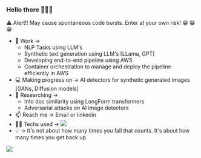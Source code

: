 ### Hello there 👋👋👋

:warning: Alert!! May cause spontaneous code bursts. Enter at your own risk! :grin: :grin: :grin:
* :office: Work -> 
  - NLP Tasks using LLM's
  - Synthetic text generation using LLM's [LLama, GPT]
  - Developing end-to-end pipeline using AWS
  - Container orchestration to manage and deploy the pipeline efficiently in AWS 
* :computer: Making progress on -> AI detectors for synthetic generated images [GANs, Diffusion models]
* :closed_book: Researching ->
    - Into doc similarity using LongForm transformers
    - Adversarial attacks on AI image detectors
* :mailbox: Reach me -> Email or linkedin
* :technologist: Techs used -> <img src="https://skillicons.dev/icons?i=py,pytorch,opencv,git,kubernetes,docker,aws,anaconda,java" />
* :bulb: -> It's not about how many times you fall that counts. It's about how many times you get back up.
<a href="https://github.com/anuraghazra/github-readme-stats">
  <img align="center" src="https://github-readme-stats.vercel.app/api/top-langs/?username=sreehari59&langs_count=8&layout=compact&theme=merko" />
</a>
<!--
**sreehari59/sreehari59** is a ✨ _special_ ✨ repository because its `README.md` (this file) appears on your GitHub profile.

Here are some ideas to get you started:

- 🔭 I’m currently working on ...
- 🌱 I’m currently learning ...
- 👯 I’m looking to collaborate on ...
- 🤔 I’m looking for help with ...
- 💬 Ask me about ...
- 📫 How to reach me: ...
- 😄 Pronouns: ...
- ⚡ Fun fact: ...
Look into this this link for tech related icons -> https://github.com/tandpfun/skill-icons
Look into this this link for enoji related icons -> https://gist.github.com/rxaviers/7360908
Look into this this link for status in readme -> https://github.com/anuraghazra/github-readme-stats
-->
